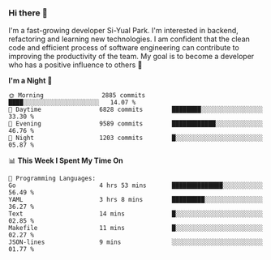### Hi there 👋


I'm a fast-growing developer Si-Yual Park. I'm interested in backend, refactoring and learning new technologies. I am confident that the clean code and efficient process of software engineering can contribute to improving the productivity of the team. My goal is to become a developer who has a positive influence to others 🔭

<!--START_SECTION:waka-->
**I'm a Night 🦉** 

```text
🌞 Morning                2885 commits        ████░░░░░░░░░░░░░░░░░░░░░   14.07 % 
🌆 Daytime                6828 commits        ████████░░░░░░░░░░░░░░░░░   33.30 % 
🌃 Evening                9589 commits        ████████████░░░░░░░░░░░░░   46.76 % 
🌙 Night                  1203 commits        █░░░░░░░░░░░░░░░░░░░░░░░░   05.87 % 
```


📊 **This Week I Spent My Time On** 

```text
💬 Programming Languages: 
Go                       4 hrs 53 mins       ██████████████░░░░░░░░░░░   56.49 % 
YAML                     3 hrs 8 mins        █████████░░░░░░░░░░░░░░░░   36.27 % 
Text                     14 mins             █░░░░░░░░░░░░░░░░░░░░░░░░   02.85 % 
Makefile                 11 mins             █░░░░░░░░░░░░░░░░░░░░░░░░   02.27 % 
JSON-lines               9 mins              ░░░░░░░░░░░░░░░░░░░░░░░░░   01.77 % 
```


<!--END_SECTION:waka-->
